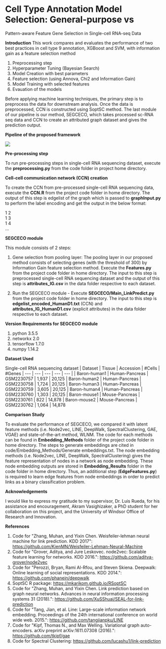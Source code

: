 # Cell Type Annotation Model Selection: General-purpose vs
Pattern-aware Feature Gene Selection in Single-cell RNA-seq
Data

**Introduction**
This work compares and evaluates the performance of two best practices in cell type 9
annotation, XGBoost and SVM, with information gain as a feature selection method
1) Preprocessing step 
2) Hyperparameter Tuning (Bayesian Search) 
3) Model Creation with best parameters
4) Feature selection (using Annova, Chi2 and Information Gain)
5) Model Training with selected features
6) Evauation of the models
 
Before applying machine learning techniques, the primary step is to preprocess the data for downstream analysis. Once the data is preprocessed, CCN is constructed using SoptSC method. The last module of our pipeline is our method, SEGCECO, which takes processed sc-RNA seq data and CCN to create an attributed graph dataset and gives the prediction output.

**Pipeline of the proposed framework**

<img src="Pipeline.png">

**Pre-processing step**

To run pre-processing steps in single-cell RNA sequencing dataset, execute the **preprocessing.py** from the code folder in project home directory.

**Cell-cell communication network (CCN) creation**

To create the CCN from pre-processed single-cell RNA sequencing data, execute the **CCN.R** from the project code folder in home directory. The output of this step is edgelist of the graph which is passed to **graphInput.py** to perform the label encoding and get the output in the below format:

1 2\
1 3\
1 4\
...

**SEGCECO module**

This module consists of 2 steps:

1) Gene selection from pooling layer: The pooling layer in our proposed method consists of selecting genes (with the threshold of 300) by Information Gain feature selection method. Execute the **Features.py** from the project code folder in home directory. The input to this step is preprocessed single-cell RNA sequencing dataset and the output of this step is **attributes_IG.csv** in the data folder respective to each dataset.

2) Run the SEGCECO module - Execute **SEGCECO/Main_LinkPredict.py** from the project code folder in home directory. The input to this step is **edgelist_encoded_HumanD1.txt** (CCN) and  **attributes_IG_HumanD1.csv** (explicit attributes) in the data folder respective to each dataset.

**Version Requirements for SEGCECO module**

1) python 3.5.5
2) networkx 2.0
3) tensorflow 1.7.0
4) numpy 1.14.2

**Dataset Used**

Single-cell RNA sequencing dataset
| Dataset | Tissue |  Accession | #Cells |  #Genes
| --- | --- | --- | --- | --- | 
| Baron-human1 | Human-Pancreas | GSM2230757 | 1,937 | 20,125
| Baron-human2 | Human-Pancreas | GSM2230758 | 1,724 | 20,125
| Baron-human3 | Human-Pancreas | GSM2230759 | 3,605 | 20,125
| Baron-human4 | Human-Pancreas | GSM2230760 | 1,303 | 20,125
| Baron-mouse1 | Mouse-Pancreas | GSM2230761 |   822 | 14,878
| Baron-mouse2 | Mouse-Pancreas | GSM2230762 | 1,064 | 14,878

**Comparison Study**

To evaluate the performance of SEGCECO, we compared it with latent feature methods (i.e. Node2vec, LINE, DeepWalk, SpectralClustering, GAE, VGAE) and state-of-the-art method, WLNM. The code for each methods can be found in **Embedding_Methods** folder of the project code folder in home directory. The steps to generate embeddings are cited in code/Embedding_Methods/Generate embeddings.txt. The node embedding methods (i.e. Node2vec, LINE, DeepWalk, SpectralClustering) gives the feature representation of nodes in a network as node embedding. These node embedding outputs are stored in **Embedding_Results** folder in the code folder in home directory. Thus, an additional step (**EdgeFeatures.py**) is required to learn edge features from node embeddings in order to predict links as a binary classification problem. 

**Acknowledgements**

I would like to express my gratitude to my supervisor, Dr. Luis Rueda, for his assistance and encouragement, Akram Vasighizaker, a PhD student for her collaboration on this project, and the University of Windsor Office of Research and Innovation.

**References**

1) Code for "Zhang, Muhan, and Yixin Chen. Weisfeiler-lehman neural machine for link prediction. KDD 2017": https://github.com/KienMN/Weisfeiler-Lehman-Neural-Machine
2) Code for "Grover, Aditya, and Jure Leskovec. node2vec: Scalable feature learning for networks. KDD 2016.": https://github.com/aditya-grover/node2vec
3) Code for "Perozzi, Bryan, Rami Al-Rfou, and Steven Skiena. Deepwalk: Online learning of social representations. KDD 2014.": https://github.com/phanein/deepwalk
4) SoptSC R package: https://mkarikom.github.io/RSoptSC
5) Code for "Zhang, Muhan, and Yixin Chen. Link prediction based on graph neural networks. Advances in neural information processing systems 31 (2018).": https://github.com/XuSShuai/SEAL-for-link-prediction
6) Code for "Tang, Jian, et al. Line: Large-scale information network embedding. Proceedings of the 24th international conference on world wide web. 2015.": https://github.com/tangjianpku/LINE
7) Code for "Kipf, Thomas N., and Max Welling. Variational graph auto-encoders. arXiv preprint arXiv:1611.07308 (2016).": https://github.com/tkipf/gae
8) Code for Spectral Clustering: https://github.com/lucashu1/link-prediction
